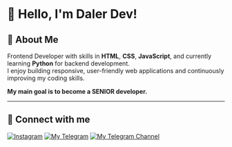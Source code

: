 # 👋 Hello, I'm Daler Dev!

## 🚀 About Me
Frontend Developer with skills in **HTML**, **CSS**, **JavaScript**, and currently learning **Python** for backend development.  
I enjoy building responsive, user-friendly web applications and continuously improving my coding skills.

**My main goal is to become a SENIOR developer.**

---

## 🔗 Connect with me
[![Instagram](https://img.shields.io/badge/Instagram-E4405F?style=for-the-badge&logo=instagram&logoColor=white)](https://www.instagram.com/daler_dev/)
[![My Telegram](https://img.shields.io/badge/My%20Telegram-2CA5E0?style=for-the-badge&logo=telegram&logoColor=white)](https://t.me/DalerT_dev)
[![My Telegram Channel](https://img.shields.io/badge/My%20Telegram%20Channel-2CA5E0?style=for-the-badge&logo=telegram&logoColor=white)](https://t.me/PyFlow_Cassidy)
